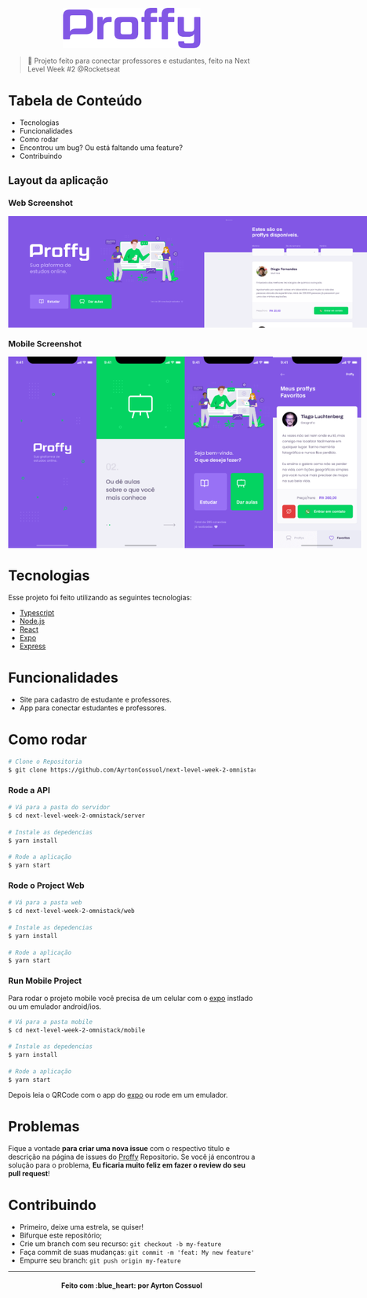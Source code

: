 <p align="center">
   <img src="./assets/logo.png" alt="Proffy" width="280"/>
</p>

> :rocket: Projeto feito para conectar professores e estudantes, feito na Next Level Week #2 @Rocketseat


# Tabela de Conteúdo

* Tecnologias
* Funcionalidades
* Como rodar
* Encontrou um bug? Ou está faltando uma feature?
* Contribuindo

<h2 align="left">Layout da aplicação </h2>

### Web Screenshot
<div style="display: flex; flex-direction: 'row'; align-items: 'center';" align="center">
   <img src="./assets/web-landing.png" width="400px">
   <img src="./assets/web-list.png" width="400px">
</div>

### Mobile Screenshot
<div style="display: flex; flex-direction: 'row';" align="center"> 
   <img src="./assets/mobile-splash.png" width="180">
   <img src="./assets/mobile-onboarding.png" width="180">
   <img src="./assets/mobile-home.png" width="180">
   <img src="./assets/mobile-favoritos.png" width="180">
</div>
  

# Tecnologias
Esse projeto foi feito utilizando as seguintes tecnologias:

* [Typescript](https://www.typescriptlang.org/)      
* [Node.js](https://nodejs.org/en/)      
* [React](https://reactjs.org/)      
* [Expo](https://expo.io/)       
* [Express](https://expressjs.com/) 

# Funcionalidades

* Site para cadastro de estudante e professores.
* App para conectar estudantes e professores.

# Como rodar
```bash
# Clone o Repositoria
$ git clone https://github.com/AyrtonCossuol/next-level-week-2-omnistack.git
```
### Rode a API

```bash
# Vá para a pasta do servidor
$ cd next-level-week-2-omnistack/server

# Instale as depedencias
$ yarn install

# Rode a aplicação
$ yarn start
```

### Rode o Project Web

```bash
# Vá para a pasta web
$ cd next-level-week-2-omnistack/web

# Instale as depedencias
$ yarn install

# Rode a aplicação
$ yarn start
```

### Run Mobile Project
Para rodar o projeto mobile você precisa de um celular com o [expo](https://play.google.com/store/apps/details?id=host.exp.exponent) instlado ou um emulador android/ios.

```bash
# Vá para a pasta mobile
$ cd next-level-week-2-omnistack/mobile

# Instale as depedencias
$ yarn install

# Rode a aplicação
$ yarn start
```
Depois leia o QRCode com o app do [expo](https://play.google.com/store/apps/details?id=host.exp.exponent) ou rode em um emulador.


# Problemas

Fique a vontade **para criar uma nova issue** com o respectivo titulo e descrição na página de issues do [Proffy](https://github.com/AyrtonCossuol/next-level-week-2-omnistack/issues) Repositorio. Se você já encontrou a solução para o problema, **Eu ficaria muito feliz em fazer o review do seu pull request**!

# Contribuindo

* Primeiro, deixe uma estrela, se quiser!
* Bifurque este repositório;
* Crie um branch com seu recurso: ```git checkout -b my-feature ```
* Faça commit de suas mudanças: ```git commit -m 'feat: My new feature'```
* Empurre seu branch: ```git push origin my-feature```

---
<h4 align="center">
    Feito com :blue_heart: por Ayrton Cossuol
</h4>